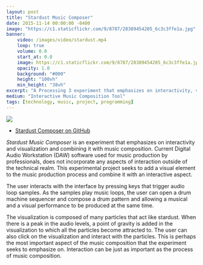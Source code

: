```yaml
---
layout: post
title: "Stardust Music Composer"
date: 2015-11-14 00:00:00 -0400
image: "https://c1.staticflickr.com/9/8787/28389454205_6c3c3ffe1a.jpg"
banner:
    video: /images/video/stardust.mp4
    loop: true
    volume: 0.0
    start_at: 0.0
    image: https://c1.staticflickr.com/9/8787/28389454205_6c3c3ffe1a.jpg
    opacity: 1.0
    background: "#000"
    height: "100vh"
    min_height: "38vh"
excerpt: "A Processing 3 experiment that emphasizes on interactivity, visualization, and combining it with music composition."
medium: "Interactive Music Composition Tool"
tags: [technology, music, project, programming]
---
```


![](https://vimeo.com/177885335)

-   [Stardust Composer on GitHub](https://github.com/mbrav/archive/tree/main/StardustComposer)

_Stardust Music Composer_ is an experiment that emphasizes on interactivity and visualization and combining it with music composition. Current Digital Audio Workstation (DAW) software used for music production by professionals, does not incorporate any aspects of interaction outside of the technical realm. This experimental project seeks to add a visual element to the music production process and combine it with an interactive aspect.

The user interacts with the interface by pressing keys that trigger audio loop samples. As the samples play music loops, the user can open a drum machine sequencer and compose a drum pattern and allowing a musical and a visual performance to be produced at the same time.

The visualization is composed of many particles that act like stardust. When there is a peak in the audio levels, a point of gravity is added in the visualization to which all the particles become attracted to. The user can also click on the visualization and interact with the particles. This is perhaps the most important aspect of the music composition that the experiment seeks to emphasize on. Interaction can be just as important as the process of music composition.
